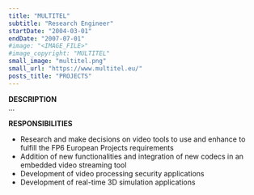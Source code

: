 ```yaml
---
title: "MULTITEL"
subtitle: "Research Engineer"
startDate: "2004-03-01"
endDate: "2007-07-01"
#image: "<IMAGE_FILE>"
#image_copyright: "MULTITEL"
small_image: "multitel.png"
small_url: "https://www.multitel.eu/"
posts_title: "PROJECTS"
---
```


<b>DESCRIPTION</b><br>
...<br>

<b>RESPONSIBILITIES</b><br>
- Research and make decisions on video tools to use and enhance to fulfill the FP6 European Projects requirements<br>
- Addition of new functionalities and integration of new codecs in an embedded video streaming tool<br>
- Development of video processing security applications<br>
- Development of real-time 3D simulation applications<br>
